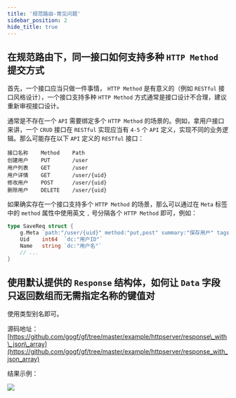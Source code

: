 ```yaml
---
title: '规范路由-常见问题'
sidebar_position: 2
hide_title: true
---
```


## 在规范路由下，同一接口如何支持多种 `HTTP Method` 提交方式

首先，一个接口应当只做一件事情， `HTTP Method` 是有意义的（例如 `RESTful` 接口风格设计），一个接口支持多种 `HTTP Method` 方式通常是接口设计不合理，建议重新审视接口设计。

通常是不存在一个 `API` 需要绑定多个 `HTTP Method` 的场景的。例如，拿用户接口来讲，一个 `CRUD` 接口在 `RESTful` 实现应当有 `4-5` 个 `API` 定义，实现不同的业务逻辑。那么可能存在以下 `API` 定义的 `RESTful` 接口：

```
接口名称    Method    Path
创建用户    PUT       /user
用户列表    GET       /user
用户详情    GET       /user/{uid}
修改用户    POST      /user/{uid}
删除用户    DELETE    /user/{uid}
```

如果确实存在一个接口支持多个 `HTTP Method` 的场景，那么可以通过在 `Meta` 标签中的 `method` 属性中使用英文 `,` 号分隔各个 `HTTP Method` 即可，例如：

```go
type SaveReq struct {
    g.Meta `path:"/user/{uid}" method:"put,post" summary:"保存用户" tags:"用户管理"`
    Uid    int64  `dc:"用户ID"`
    Name   string `dc:"用户名"`
    // ...
}
```

## 使用默认提供的 `Response` 结构体，如何让 `Data` 字段只返回数组而无需指定名称的键值对

使用类型别名即可。

源码地址： [https://github.com/gogf/gf/tree/master/example/httpserver/response\_with\_json\_array](https://github.com/gogf/gf/tree/master/example/httpserver/response_with_json_array)

结果示例：

![](/markdown/be6b2d4d00980d2ddb7d544d0ba57313.png)